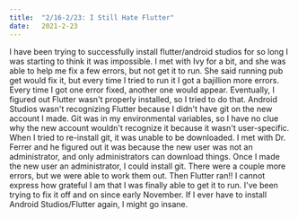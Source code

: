 ```yaml
---
title:  "2/16-2/23: I Still Hate Flutter"
date:   2021-2-23
---
```

I have been trying to successfully install flutter/android studios for so long I was starting to think it was impossible. I met with Ivy for a bit, and she was able to help me fix a few errors, but not get it to run. She said running pub get would fix it, but every time I tried to run it I got a bajillion more errors. Every time I got one error fixed, another one would appear. Eventually, I figured out Flutter wasn't properly installed, so I tried to do that. Android Studios wasn't recognizing Flutter because I didn't have git on the new account I made. Git was in my environmental variables, so I have no clue why the new account wouldn't recognize it because it wasn't user-specific. When I tried to re-install git, it was unable to be downloaded. I met with Dr. Ferrer and he figured out it was because the new user was not an administrator, and only administrators can download things. Once I made the new user an administrator, I could install git. There were a couple more errors, but we were able to work them out. Then Flutter ran!! I cannot express how grateful I am that I was finally able to get it to run. I've been trying to fix it off and on since early November. If I ever have to install Android Studios/Flutter again, I might go insane. 